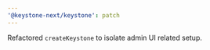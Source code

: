 ```yaml
---
'@keystone-next/keystone': patch
---
```


Refactored `createKeystone` to isolate admin UI related setup.
